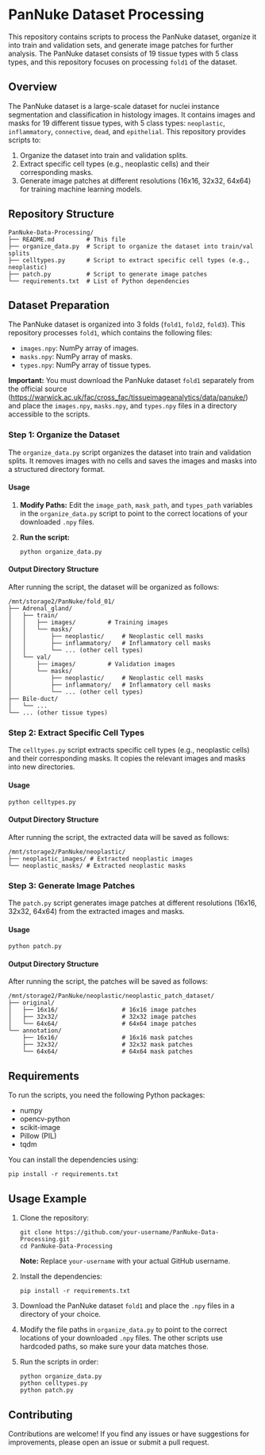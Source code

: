 # PanNuke Dataset Processing

This repository contains scripts to process the PanNuke dataset, organize it into train and validation sets, and generate image patches for further analysis. The PanNuke dataset consists of 19 tissue types with 5 class types, and this repository focuses on processing `fold1` of the dataset.

## Overview

The PanNuke dataset is a large-scale dataset for nuclei instance segmentation and classification in histology images. It contains images and masks for 19 different tissue types, with 5 class types: `neoplastic`, `inflammatory`, `connective`, `dead`, and `epithelial`. This repository provides scripts to:

1. Organize the dataset into train and validation splits.
2. Extract specific cell types (e.g., neoplastic cells) and their corresponding masks.
3. Generate image patches at different resolutions (16x16, 32x32, 64x64) for training machine learning models.

## Repository Structure

```plaintext
PanNuke-Data-Processing/
├── README.md         # This file
├── organize_data.py  # Script to organize the dataset into train/val splits
├── celltypes.py      # Script to extract specific cell types (e.g., neoplastic)
├── patch.py          # Script to generate image patches
└── requirements.txt  # List of Python dependencies
```

## Dataset Preparation

The PanNuke dataset is organized into 3 folds (`fold1`, `fold2`, `fold3`). This repository processes `fold1`, which contains the following files:

*   `images.npy`: NumPy array of images.
*   `masks.npy`: NumPy array of masks.
*   `types.npy`: NumPy array of tissue types.

**Important:** You must download the PanNuke dataset `fold1` separately from the official source (https://warwick.ac.uk/fac/cross_fac/tissueimageanalytics/data/panuke/)  and place the `images.npy`, `masks.npy`, and `types.npy` files in a directory accessible to the scripts.

### Step 1: Organize the Dataset

The `organize_data.py` script organizes the dataset into train and validation splits. It removes images with no cells and saves the images and masks into a structured directory format.

#### Usage

1.  **Modify Paths:**  Edit the `image_path`, `mask_path`, and `types_path` variables in the `organize_data.py` script to point to the correct locations of your downloaded `.npy` files.
2.  **Run the script:**

    ```
    python organize_data.py
    ```

#### Output Directory Structure

After running the script, the dataset will be organized as follows:

```plaintext
/mnt/storage2/PanNuke/fold_01/
├── Adrenal_gland/
│   ├── train/
│   │   ├── images/         # Training images
│   │   └── masks/
│   │       ├── neoplastic/     # Neoplastic cell masks
│   │       ├── inflammatory/   # Inflammatory cell masks
│   │       └── ... (other cell types)
│   └── val/
│       ├── images/         # Validation images
│       └── masks/
│           ├── neoplastic/     # Neoplastic cell masks
│           ├── inflammatory/   # Inflammatory cell masks
│           └── ... (other cell types)
├── Bile-duct/
│   └── ... 
└── ... (other tissue types)
```

### Step 2: Extract Specific Cell Types

The `celltypes.py` script extracts specific cell types (e.g., neoplastic cells) and their corresponding masks. It copies the relevant images and masks into new directories.

#### Usage
 ```
python celltypes.py
 ```

#### Output Directory Structure

After running the script, the extracted data will be saved as follows:

```plaintext
/mnt/storage2/PanNuke/neoplastic/
├── neoplastic_images/ # Extracted neoplastic images
└── neoplastic_masks/ # Extracted neoplastic masks
```

### Step 3: Generate Image Patches

The `patch.py` script generates image patches at different resolutions (16x16, 32x32, 64x64) from the extracted images and masks.

#### Usage
 ```
python patch.py
 ```

#### Output Directory Structure

After running the script, the patches will be saved as follows:

```plaintext
/mnt/storage2/PanNuke/neoplastic/neoplastic_patch_dataset/
├── original/
│   ├── 16x16/                  # 16x16 image patches
│   ├── 32x32/                  # 32x32 image patches
│   └── 64x64/                  # 64x64 image patches
└── annotation/
    ├── 16x16/                  # 16x16 mask patches
    ├── 32x32/                  # 32x32 mask patches
    └── 64x64/                  # 64x64 mask patches
```

## Requirements

To run the scripts, you need the following Python packages:

*   numpy
*   opencv-python
*   scikit-image
*   Pillow (PIL)
*   tqdm

You can install the dependencies using:
 ```
pip install -r requirements.txt
 ```

## Usage Example

1.  Clone the repository:

    ```
    git clone https://github.com/your-username/PanNuke-Data-Processing.git
    cd PanNuke-Data-Processing
    ```

    **Note:** Replace `your-username` with your actual GitHub username.

2.  Install the dependencies:

    ```
    pip install -r requirements.txt
    ```

3.  Download the PanNuke dataset `fold1` and place the `.npy` files in a directory of your choice.

4.  Modify the file paths in `organize_data.py` to point to the correct locations of your downloaded `.npy` files.  The other scripts use hardcoded paths, so make sure your data matches those.

5.  Run the scripts in order:

    ```
    python organize_data.py
    python celltypes.py
    python patch.py
    ```

## Contributing

Contributions are welcome! If you find any issues or have suggestions for improvements, please open an issue or submit a pull request.




